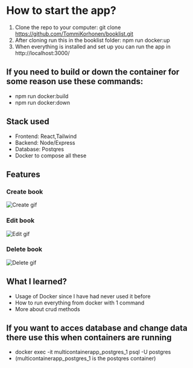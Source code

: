 # How to start the app? 
1. Clone the repo to your computer:  git clone https://github.com/TommiKorhonen/booklist.git
2. After cloning run this in the booklist folder: npm run docker:up
3. When everything is installed and set up you can run the app in http://localhost:3000/

## If you need to build or down the container for some reason use these commands:
* npm run docker:build
* npm run docker:down

## Stack used
* Frontend: React,Tailwind
* Backend: Node/Express
* Database: Postqres
* Docker to compose all these

## Features


### Create book

![Create gif](https://user-images.githubusercontent.com/87190300/133934101-bd57d751-9668-4bbb-940c-51ac24697059.gif)


### Edit book 

![Edit gif](https://user-images.githubusercontent.com/87190300/133934150-2c6b9451-d37a-4539-b3fe-0e82fa31309b.gif)

### Delete book

![Delete gif](https://user-images.githubusercontent.com/87190300/133934164-4bbac721-3119-4321-88ea-3337bb85cf21.gif)


## What I learned? 
* Usage of Docker since I have had never used it before
* How to run everything from docker with 1 command
* More about crud methods 

## If you want to acces database and change data there use this when containers are running
* docker exec -it multicontainerapp_postgres_1 psql -U postgres
* (multicontainerapp_postgres_1 is the postqres container) 

